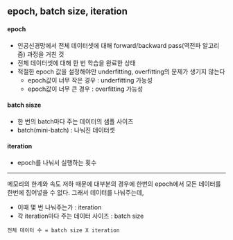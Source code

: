 ## epoch, batch size, iteration
#### epoch
- 인공신경망에서 전체 데이터셋에 대해 forward/backward pass(역전파 알고리즘) 과정을 거친 것
- 전체 데이터셋에 대해 한 번 학습을 완료한 상태
- 적절한 epoch 값을 설정해야만 underfitting, overfitting의 문제가 생기지 않는다
	- epoch값이 너무 작은 경우 : underfitting 가능성
	- epoch값이 너무 큰 경우 : overfitting 가능성

#### batch sisze
- 한 번의 batch마다 주는 데이터의 샘플 사이즈
- batch(mini-batch) : 나눠진 데이터셋

#### iteration
- epoch를 나눠서 실행하는 횟수

---
메모리의 한계와 속도 저하 때문에 대부분의 경우에 한번의 epoch에서 모든 데이터를 한번에 집어넣을 수 없다. 그래서 데이터를 나눠주는데, 
- 이때 몇 번 나눠주는가 : iteration
- 각 iteration마다 주는 데이터 사이즈 : batch size

```
전체 데이터 수 = batch size X iteration
```
